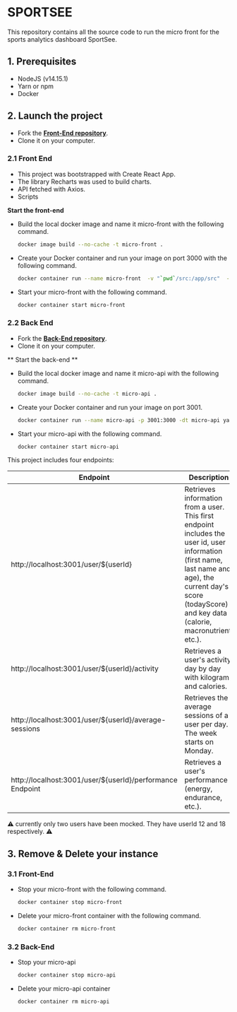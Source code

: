 # SPORTSEE

This repository contains all the source code to run the micro front for the sports analytics dashboard SportSee.

## 1. Prerequisites

- NodeJS (v14.15.1)
- Yarn or npm
- Docker

## 2. Launch the project

- Fork the **[Front-End repository](https://github.com/Flower-dev/FloreMalonda_12_28102021)**.
- Clone it on your computer.

### 2.1 Front End

- This project was bootstrapped with Create React App.
- The library Recharts was used to build charts.
- API fetched with Axios.
- Scripts

**Start the front-end**

- Build the local docker image and name it micro-front with the following command.   
    ```bash
    docker image build --no-cache -t micro-front .
    ```
- Create your Docker container and run your image on port 3000 with the following command.
    ```bash
    docker container run --name micro-front  -v "`pwd`/src:/app/src"  -v "`pwd`/public:/app/public" -p 3000:3000 -dt micro-front
    ```
- Start your micro-front with the following command.
    ```bash
    docker container start micro-front
    ```



### 2.2 Back End

- Fork the **[Back-End repository](https://github.com/Flower-dev/P9-front-end-dashboard)**.
- Clone it on your computer.


** Start the back-end ** 

- Build the local docker image and name it micro-api with the following command.   
    ```bash
    docker image build --no-cache -t micro-api .
    ```
- Create your Docker container and run your image on port 3001.
    ```bash
    docker container run --name micro-api -p 3001:3000 -dt micro-api yarn dev
    ```

- Start your micro-api with the following command.
    ```bash
    docker container start micro-api
    ```

This project includes four endpoints:

| Endpoint | Description |
| --- | --- |
| http://localhost:3001/user/${userId}  | Retrieves information from a user. This first endpoint includes the user id, user information (first name, last name and age), the current day's score (todayScore) and key data (calorie, macronutrient, etc.). |
| http://localhost:3001/user/${userId}/activity | Retrieves a user's activity day by day with kilograms and calories. |
| http://localhost:3001/user/${userId}/average-sessions | Retrieves the average sessions of a user per day. The week starts on Monday. |
| http://localhost:3001/user/${userId}/performance Endpoint | Retrieves a user's performance (energy, endurance, etc.). |


⚠️ currently only two users have been mocked. They have userId 12 and 18 respectively. ⚠️ 


## 3. Remove & Delete your instance

### 3.1 Front-End

- Stop your micro-front with the following command.
    ```bash
    docker container stop micro-front
    ```

- Delete your micro-front container with the following command.
    ```bash
    docker container rm micro-front
    ```

### 3.2 Back-End

- Stop your micro-api
    ```bash
    docker container stop micro-api
    ```

- Delete your micro-api container
    ```bash
    docker container rm micro-api
    ```

